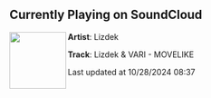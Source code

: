 ## Currently Playing on SoundCloud

[<img align="left" width="100" src="https://i1.sndcdn.com/artworks-AmeovyjHCGtVzEYR-XLRWIA-t500x500.png">](https://soundcloud.com/lizdek/movelike?in=saxurn/sets/blessed)

**Artist**: Lizdek 

**Track**: Lizdek & VARI - MOVELIKE

Last updated at 10/28/2024 08:37
